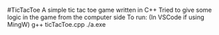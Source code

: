 #TicTacToe
A simple tic tac toe game written in C++
Tried to give some logic in the game from the computer side
To run:
(In VSCode if using MingW)
g++ ticTacToe.cpp
./a.exe
